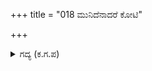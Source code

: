 +++
title = "018 ಮುನಿದೆನಾದರೆ ಕೋಟಿ"

+++

<details><summary>ಗದ್ಯ (ಕ.ಗ.ಪ) </summary>

18. “ನಾನು ಸಿಟ್ಟಿಗೆ ಎದ್ದರೆ ಕೋಟಿ ಕೃಷ್ಣರು, ಕೋಟಿ ಅರ್ಜುನರು ಬಂದರೂ ಅದನ್ನು ಗಣಿಸುವೆನೆ? ಯುದ್ಧಭೂಮಿಯಲ್ಲಿ ದುರ್ಯೊಧನನಿಗೆ ಯಾರು ಎದುರಾಗುವರೋ ಅವರ ಮೃತ್ಯುದೇವತೆ ನಾನು. ಪಾಂಡವರೆಂಬ ಮೇಘಕ್ಕೆ ಬಿರುಗಾಳಿಯಂತಿರುವವನು. (ನಿಜಕ್ಕೂ) ನನ್ನ ಸಮ ಯಾರೂ ಇಲ್ಲ. ನೀನು ಮೈ ಸೊಕ್ಕಿನಿಂದ ಮಾತನಾಡುತ್ತಿರುವೆ. ನಿನ್ನ ಬಂಧು ಬಾಂಧವರ ಸಹಿತ ನಿನ್ನನ್ನು ಸೀಳಿ ಹಾಕುವೆನು. ನಿನ್ನನ್ನು ಬೆಂಬಲಿಸುವವರು ಯಾರು? ತೋರಿಸು” ಎಂದು ಕರ್ಣನು ಹೇಳಿದನು.
</details>
